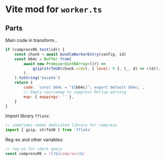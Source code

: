 # Vite mod for `worker.ts`

## Parts

Main code in transform...

```js
if (compressRE.test(id)) {
    const chunk = await bundleWorkerEntry(config, id)
    const b64c = Buffer.from(
        await new Promise<Uint8Array>((r) =>
            gzip(strToU8(chunk.code), { level: 9 }, (_, d) => r(d)),
        ),
    ).toString('base64')
    return {
        code: `const b64c = "${b64c}"; export default b64c;`,
        // Empty sourcemap to suppress Rollup warning
        map: { mappings: '' },
    }
}
```

Import library `fflate`:

```js
// sometimes needs dedicated library for compress
import { gzip, strToU8 } from 'fflate'
```

Reg-ex and other variables:

```js
// reg-ex for check query
const compressRE = /[?&]compress\b/
```
